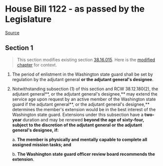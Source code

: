 # House Bill 1122 - as passed by the Legislature

[Source](http://lawfilesext.leg.wa.gov/biennium/2021-22/Pdf/Bills/House%20Passed%20Legislature/1122.PL.pdf)
## Section 1
> This section modifies existing section [38.16.015](/rcw/38_militia_and_military_affairs/38.16_enlistments_and_reserves.md). Here is the [modified chapter](rcw/38_militia_and_military_affairs/38.16_enlistments_and_reserves.md) for context.

1. The period of enlistment in the Washington state guard shall be set by regulation by the adjutant general **or the adjutant general's designee**.

2. Notwithstanding subsection (1) of this section and RCW 38.12.180(2), the adjutant general**, or the adjutant general's designee,** may extend the service age upon request by an active member of the Washington state guard if the adjutant general**, or the adjutant general's designee,** determines the member's extension would be in the best interest of the Washington state guard. Extensions under this subsection have a **two-year** duration and may be renewed **beyond the age of sixty-four, subject to the discretion of the adjutant general or the adjutant general's designee, if:**

    a. **The member is physically and mentally capable to complete all assigned mission tasks; and**

    b. **The Washington state guard officer review board recommends the extension**.

